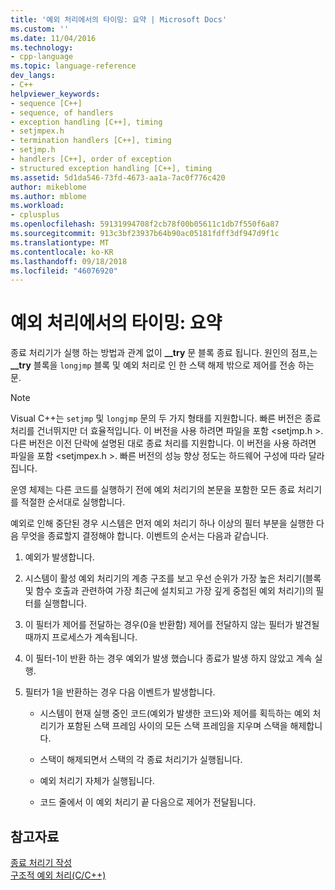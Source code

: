 ```yaml
---
title: '예외 처리에서의 타이밍: 요약 | Microsoft Docs'
ms.custom: ''
ms.date: 11/04/2016
ms.technology:
- cpp-language
ms.topic: language-reference
dev_langs:
- C++
helpviewer_keywords:
- sequence [C++]
- sequence, of handlers
- exception handling [C++], timing
- setjmpex.h
- termination handlers [C++], timing
- setjmp.h
- handlers [C++], order of exception
- structured exception handling [C++], timing
ms.assetid: 5d1da546-73fd-4673-aa1a-7ac0f776c420
author: mikeblome
ms.author: mblome
ms.workload:
- cplusplus
ms.openlocfilehash: 59131994708f2cb78f00b05611c1db7f550f6a87
ms.sourcegitcommit: 913c3bf23937b64b90ac05181fdff3df947d9f1c
ms.translationtype: MT
ms.contentlocale: ko-KR
ms.lasthandoff: 09/18/2018
ms.locfileid: "46076920"
---
```

# <a name="timing-of-exception-handling-a-summary"></a>예외 처리에서의 타이밍: 요약

종료 처리기가 실행 하는 방법과 관계 없이 **__try** 문 블록 종료 됩니다. 원인의 점프,는 **__try** 블록을 `longjmp` 블록 및 예외 처리로 인 한 스택 해제 밖으로 제어를 전송 하는 문.

> [!NOTE]
>  Visual C++는 `setjmp` 및 `longjmp` 문의 두 가지 형태를 지원합니다. 빠른 버전은 종료 처리를 건너뛰지만 더 효율적입니다. 이 버전을 사용 하려면 파일을 포함 \<setjmp.h >. 다른 버전은 이전 단락에 설명된 대로 종료 처리를 지원합니다. 이 버전을 사용 하려면 파일을 포함 \<setjmpex.h >. 빠른 버전의 성능 향상 정도는 하드웨어 구성에 따라 달라집니다.

운영 체제는 다른 코드를 실행하기 전에 예외 처리기의 본문을 포함한 모든 종료 처리기를 적절한 순서대로 실행합니다.

예외로 인해 중단된 경우 시스템은 먼저 예외 처리기 하나 이상의 필터 부분을 실행한 다음 무엇을 종료할지 결정해야 합니다. 이벤트의 순서는 다음과 같습니다.

1. 예외가 발생합니다.

1. 시스템이 활성 예외 처리기의 계층 구조를 보고 우선 순위가 가장 높은 처리기(블록 및 함수 호출과 관련하여 가장 최근에 설치되고 가장 깊게 중첩된 예외 처리기)의 필터를 실행합니다.

1. 이 필터가 제어를 전달하는 경우(0을 반환함) 제어를 전달하지 않는 필터가 발견될 때까지 프로세스가 계속됩니다.

1. 이 필터-1이 반환 하는 경우 예외가 발생 했습니다 종료가 발생 하지 않았고 계속 실행.

1. 필터가 1을 반환하는 경우 다음 이벤트가 발생합니다.

   - 시스템이 현재 실행 중인 코드(예외가 발생한 코드)와 제어를 획득하는 예외 처리기가 포함된 스택 프레임 사이의 모든 스택 프레임을 지우며 스택을 해제합니다.

   - 스택이 해제되면서 스택의 각 종료 처리기가 실행됩니다.

   - 예외 처리기 자체가 실행됩니다.

   - 코드 줄에서 이 예외 처리기 끝 다음으로 제어가 전달됩니다.

## <a name="see-also"></a>참고자료

[종료 처리기 작성](../cpp/writing-a-termination-handler.md)<br/>
[구조적 예외 처리(C/C++)](../cpp/structured-exception-handling-c-cpp.md)